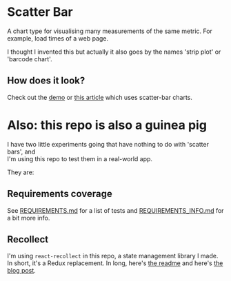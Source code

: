 # Scatter Bar
A chart type for visualising many measurements of the same metric.
For example, load times of a web page.

I thought I invented this but actually it also goes by the names 'strip plot' or 'barcode chart'.

## How does it look?
Check out the [demo](https://scatter-bar.firebaseapp.com) or [this article](https://medium.com/ansarada-thinking/styled-components-v4-the-good-the-bad-and-something-completely-different-e891139e0138) which uses scatter-bar charts.

# Also: this repo is also a guinea pig
I have two little experiments going that have nothing to do with 'scatter bars', and    
I'm using this repo to test them in a real-world app.

They are:

## Requirements coverage
See [REQUIREMENTS.md](REQUIREMENTS.md) for a list of tests and 
[REQUIREMENTS_INFO.md](REQUIREMENTS_INFO.md) for a bit more info.

## Recollect
I'm using `react-recollect` in this repo, a state management library I made. In short, it's a Redux replacement.
In long, here's [the readme](https://github.com/davidgilbertson/react-recollect) and 
here's [the blog post](https://hackernoon.com/a-different-way-to-manage-state-in-react-2d21dfb94482).
